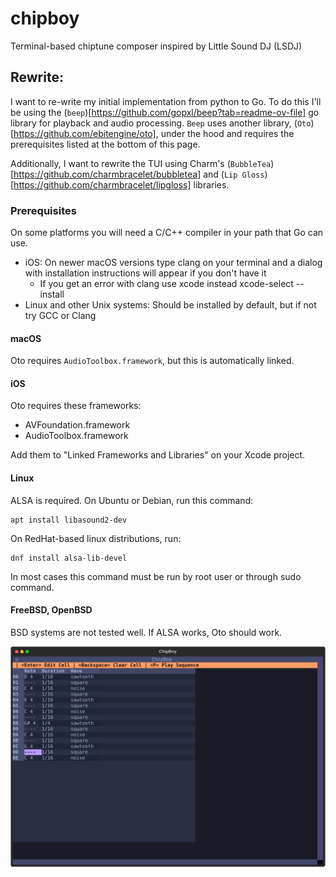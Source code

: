 # chipboy

Terminal-based chiptune composer inspired by Little Sound DJ (LSDJ)

## Rewrite: 

I want to re-write my initial implementation from python to Go. To do this I'll be using the (`beep`)[https://github.com/gopxl/beep?tab=readme-ov-file] go library for playback and audio processing. `Beep` uses another library, (`Oto`)[https://github.com/ebitengine/oto], under the hood and requires the prerequisites listed at the bottom of this page. 

Additionally, I want to rewrite the TUI using Charm's (`BubbleTea`)[https://github.com/charmbracelet/bubbletea] and (`Lip Gloss`)[https://github.com/charmbracelet/lipgloss] libraries.


### Prerequisites

On some platforms you will need a C/C++ compiler in your path that Go can use.

* iOS: On newer macOS versions type clang on your terminal and a dialog with installation instructions will appear if you don't have it
    * If you get an error with clang use xcode instead xcode-select --install
* Linux and other Unix systems: Should be installed by default, but if not try GCC or Clang

#### macOS

Oto requires `AudioToolbox.framework`, but this is automatically linked.

#### iOS

Oto requires these frameworks:

* AVFoundation.framework
* AudioToolbox.framework

Add them to "Linked Frameworks and Libraries" on your Xcode project.

#### Linux

ALSA is required. On Ubuntu or Debian, run this command:

``` 
apt install libasound2-dev
```

On RedHat-based linux distributions, run:

```
dnf install alsa-lib-devel
```

In most cases this command must be run by root user or through sudo command.

#### FreeBSD, OpenBSD

BSD systems are not tested well. If ALSA works, Oto should work.




![ChipBoy Screen Shot](./images/ChipBoy_Example.svg)


